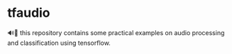 # tfaudio
🔊🎵 this repository contains some practical examples on audio processing and classification using tensorflow.

